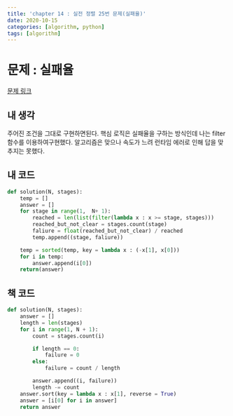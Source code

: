 ```yaml
---
title: 'chapter 14 : 실전 정렬 25번 문제(실패율)'
date: 2020-10-15
categories: [algorithm, python]
tags: [algorithm]
---
```

# 문제 : 실패율
[문제 링크](https://programmers.co.kr/learn/courses/30/lessons/42889)
## 내 생각
주어진 조건을 그대로 구현하면된다. 핵심 로직은 실패율을 구하는 방식인데 나는 filter 함수를 이용하여구현했다. 알고리즘은 맞으나 속도가 느려 런타임 에러로 인해 답을 맞추지는 못했다.

## 내 코드
```python
def solution(N, stages):
    temp = []
    answer = []
    for stage in range(1,  N+ 1):
        reached = len(list(filter(lambda x : x >= stage, stages)))
        reached_but_not_clear = stages.count(stage)
        faliure = float(reached_but_not_clear) / reached
        temp.append((stage, faliure))

    temp = sorted(temp, key = lambda x : (-x[1], x[0]))
    for i in temp:
        answer.append(i[0])
    return(answer)
```

## 책 코드
```python
def solution(N, stages):
    answer = []
    length = len(stages)
    for i in range(1, N + 1):
        count = stages.count(i)

        if length == 0:
            failure = 0
        else:
            failure = count / length

        answer.append((i, failure))
        length -= count
    answer.sort(key = lambda x : x[1], reverse = True)
    answer = [i[0] for i in answer]
    return answer
```
